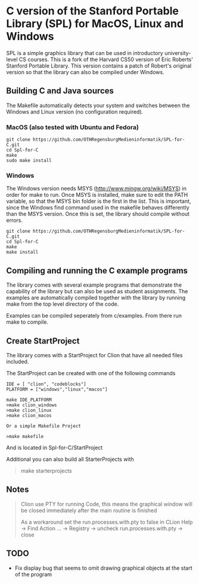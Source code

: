 # C version of the Stanford Portable Library (SPL) for MacOS, Linux and Windows

SPL is a simple graphics library that can be used in introductory 
university-level CS courses. This is a fork of the Harvard CS50 version of 
Eric Roberts' Stanford Portable Library. This version contains a patch of 
Robert's original version so that the library can also be compiled under Windows.

## Building C and Java sources
The Makefile automatically detects your system and switches between the 
Windows and Linux version (no configuration required).

### MacOS (also tested with Ubuntu and Fedora)

    git clone https://github.com/OTHRegensburgMedieninformatik/SPL-for-C.git
    cd Spl-for-C
    make
    sudo make install

### Windows

The Windows version needs MSYS (http://www.mingw.org/wiki/MSYS) in order for 
make to run. Once MSYS is installed, make sure to edit the PATH variable, so 
that the MSYS bin folder is the first in the list. This is important, since 
the Windows find command used in the makefile behaves differently than the 
MSYS version. Once this is set, the library should compile without errors.

    git clone https://github.com/OTHRegensburgMedieninformatik/SPL-for-C.git
    cd Spl-for-C
    make
    make install

## Compiling and running the C example programs
The library comes with several example programs that demonstrate the 
capability of the library but can also be used as student assignments. 
The examples are automatically compiled together with the library by running 
make from the top level directory of the code.

Examples can be compiled seperately from c/examples.
From there run make to compile.

## Create StartProject
The library comes with a StartProject for Clion that have all needed files included.

The StartProject can be created with one of the following commands

    IDE = [ "clion", "codeblocks"]
    PLATFORM = ["windows","linux","macos"]

    make IDE_PLATFORM
    >make clion_windows
    >make clion_linux
    >make clion_macos

    Or a simple Makefile Project

    >make makefile

And is located in Spl-for-C/StartProject

Additional you can also build all StarterProjects with

>make starterprojects

## Notes

>Clion use PTY for running Code, this means the graphical window will be closed 
immediately after the main routine is finished
>
>As a workaround set the run.processes.with.pty to false in CLion
>Help -> Find Action ... -> Registry -> uncheck run.processes.with.pty -> close 

## TODO

* Fix display bug that seems to omit drawing graphical objects at the start of the program

